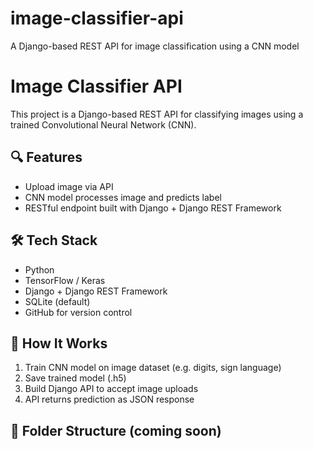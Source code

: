# image-classifier-api
A Django-based REST API for image classification using a CNN model

# Image Classifier API

This project is a Django-based REST API for classifying images using a trained Convolutional Neural Network (CNN).

## 🔍 Features
- Upload image via API
- CNN model processes image and predicts label
- RESTful endpoint built with Django + Django REST Framework

## 🛠 Tech Stack
- Python
- TensorFlow / Keras
- Django + Django REST Framework
- SQLite (default)
- GitHub for version control

## 🚀 How It Works
1. Train CNN model on image dataset (e.g. digits, sign language)
2. Save trained model (.h5)
3. Build Django API to accept image uploads
4. API returns prediction as JSON response

## 📁 Folder Structure (coming soon)

